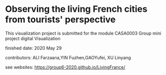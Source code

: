 # Observing the living French cities from tourists' perspective
This visualization project is submitted for the module CASA0003 Group mini project digital Visualization

finished date: 2020 May 29

contributors: ALI Farzaana,YIN Fuzhen,GAOYufei, XU Linyang 


see websites: https://group6-2020.github.io/LivingFrance/


